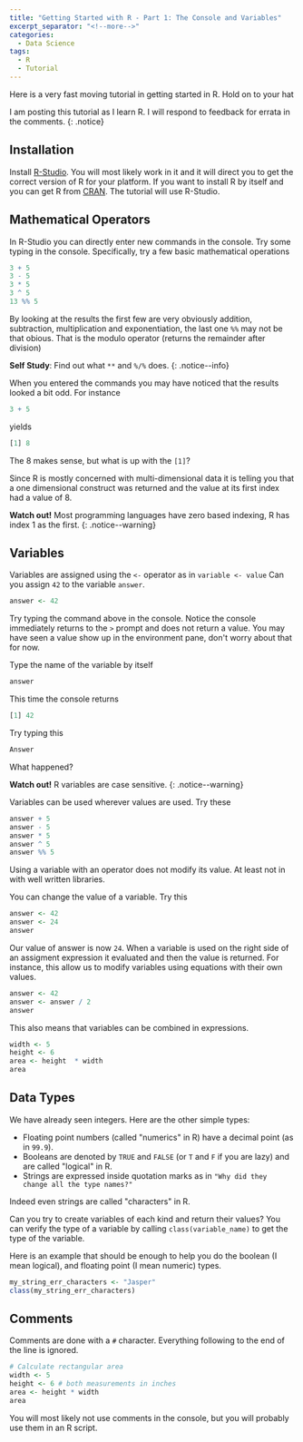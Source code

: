 ```yaml
---
title: "Getting Started with R - Part 1: The Console and Variables"
excerpt_separator: "<!--more-->"
categories:
  - Data Science
tags:
  - R
  - Tutorial
---
```


Here is a very fast moving tutorial in getting started in R. Hold on to your hat
<!--more-->

I am posting this tutorial as I learn R. I will respond to feedback for errata in the comments.
{: .notice}


## Installation

Install [R-Studio](https://www.rstudio.com/). You will most likely work in it and it will direct you to get the correct version of R for your platform. If you want to install R by itself and you can get R from [CRAN](https://cran.r-project.org/). The tutorial will use R-Studio.

## Mathematical Operators
In R-Studio you can directly enter new commands in the console. Try some typing in the console. Specifically, try a few basic mathematical operations
``` R
3 + 5
3 - 5
3 * 5
3 ^ 5
13 %% 5
```

By looking at the results the first few are very obviously addition, subtraction, multiplication and exponentiation, the last one `%%` may not be that obious. That is the modulo operator (returns the remainder after division)

**Self Study**: Find out what `**` and `%/%` does.
{: .notice--info}

When you entered the commands you may have noticed that the results looked a bit odd. For instance

``` R
3 + 5
```

yields

``` R
[1] 8
```

The 8 makes sense, but what is up with the `[1]`?

Since R is mostly concerned with multi-dimensional data it is telling you that a one dimensional construct was returned and the value at its first index had a value of 8.

**Watch out!** Most programming languages have zero based indexing, R has index 1 as the first.
{: .notice--warning}

## Variables

Variables are assigned using the `<-` operator as in `variable <- value`
Can you assign `42` to the variable `answer`.

``` R
answer <- 42
```

Try typing the command above in the console. Notice the console immediately returns to the `>` prompt and does not return a value. You may have seen a value show up in the environment pane, don't worry about that for now.

Type the name of the variable by itself

``` R
answer
```
This time the console returns

``` R
[1] 42
````
Try typing this

``` R
Answer
```
What happened?

**Watch out!** R variables are case sensitive.
{: .notice--warning}

Variables can be used wherever values are used. Try these

``` R
answer + 5
answer - 5
answer * 5
answer ^ 5
answer %% 5
```

Using a variable with an operator does not modify its value. At least not in with well written libraries.

You can change the value of a variable. Try this

``` R
answer <- 42
answer <- 24
answer
```

Our value of answer is now `24`. When a variable is used on the right side of an assigment expression it evaluated and then the value is returned. For instance, this allow us to modify variables using equations with their own values.

``` R
answer <- 42
answer <- answer / 2
answer
```

This also means that variables can be combined in expressions.

``` R
width <- 5
height <- 6
area <- height  * width
area
```

## Data Types

We have already seen integers. Here are the other simple types:
* Floating point numbers (called "numerics" in R) have a decimal point (as in `99.9`). 
* Booleans are denoted by `TRUE` and `FALSE` (or `T` and `F` if you are lazy) and are called "logical" in R. 
* Strings are expressed inside quotation marks as in `"Why did they change all the type names?"` 

Indeed even strings are called "characters" in R.

Can you try to create variables of each kind and return their values? You can verify the type of a variable by calling `class(variable_name)` to get the type of the variable. 

Here is an example that should be enough to help you do the boolean (I mean logical), and floating point (I mean numeric) types.

``` R
my_string_err_characters <- "Jasper"
class(my_string_err_characters)
```

## Comments

Comments are done with a `#` character. Everything following to the end of the line is ignored. 

``` R
# Calculate rectangular area
width <- 5 
height <- 6 # both measurements in inches
area <- height * width
area
```

You will most likely not use comments in the console, but you will probably use them in an R script.  
